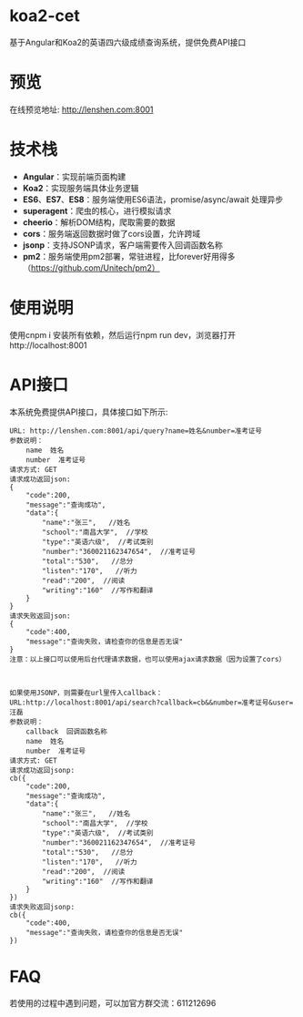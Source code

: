 # koa2-cet

基于Angular和Koa2的英语四六级成绩查询系统，提供免费API接口

# 预览

在线预览地址: http://lenshen.com:8001

# 技术栈

* **Angular**：实现前端页面构建
* **Koa2**：实现服务端具体业务逻辑
* **ES6**、**ES7**、**ES8**：服务端使用ES6语法，promise/async/await 处理异步
* **superagent**：爬虫的核心，进行模拟请求
* **cheerio**：解析DOM结构，爬取需要的数据
* **cors**：服务端返回数据时做了cors设置，允许跨域
* **jsonp**：支持JSONP请求，客户端需要传入回调函数名称
* **pm2**：服务端使用pm2部署，常驻进程，比forever好用得多（https://github.com/Unitech/pm2）

# 使用说明

使用cnpm i 安装所有依赖，然后运行npm run dev，浏览器打开 http://localhost:8001

# API接口

本系统免费提供API接口，具体接口如下所示:
```
URL: http://lenshen.com:8001/api/query?name=姓名&number=准考证号
参数说明：
    name  姓名
    number  准考证号
请求方式: GET
请求成功返回json:
{ 
    "code":200,
    "message":"查询成功",
    "data":{ 
  		"name":"张三",   //姓名
  		"school":"南昌大学",  //学校
  		"type":"英语六级",  //考试类别
	  	"number":"360021162347654",  //准考证号
	  	"total":"530",   //总分
	  	"listen":"170",   //听力
	  	"read":"200",  //阅读
	  	"writing":"160"  //写作和翻译
    }
}
请求失败返回json:
{ 
    "code":400,
    "message":"查询失败，请检查你的信息是否无误"
}
注意：以上接口可以使用后台代理请求数据，也可以使用ajax请求数据（因为设置了cors）



如果使用JSONP，则需要在url里传入callback：
URL:http://localhost:8001/api/search?callback=cb&&number=准考证号&user=汪磊
参数说明：  
    callback  回调函数名称
    name  姓名 
    number  准考证号
请求方式: GET
请求成功返回jsonp:
cb({
    "code":200,
    "message":"查询成功",
    "data":{ 
  	    "name":"张三",   //姓名
  	    "school":"南昌大学",  //学校
  	    "type":"英语六级",  //考试类别
  	    "number":"360021162347654",  //准考证号
  	    "total":"530",   //总分
  	    "listen":"170",   //听力
  	    "read":"200",  //阅读
  	    "writing":"160"  //写作和翻译
    }
})
请求失败返回jsonp:
cb({ 
	"code":400,
	"message":"查询失败，请检查你的信息是否无误"
})
```

# FAQ

若使用的过程中遇到问题，可以加官方群交流：611212696
